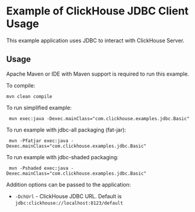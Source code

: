
# Example of ClickHouse JDBC Client Usage 

This example application uses JDBC to interact with ClickHouse Server.


## Usage 

Apache Maven or IDE with Maven support is required to run this example.  

To compile:
```shell
mvn clean compile
```

To run simplified example:
```shell
 mvn exec:java -Dexec.mainClass="com.clickhouse.examples.jdbc.Basic"
```

To run example with jdbc-all packaging (fat-jar):
```shell
 mvn -Pfatjar exec:java -Dexec.mainClass="com.clickhouse.examples.jdbc.Basic"
```

To run example with jdbc-shaded packaging:
```shell
 mvn -Pshaded exec:java -Dexec.mainClass="com.clickhouse.examples.jdbc.Basic"
```

Addition options can be passed to the application:
- `-DchUrl` - ClickHouse JDBC URL. Default is `jdbc:clickhouse://localhost:8123/default`